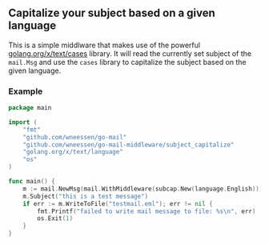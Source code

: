 <!--
SPDX-FileCopyrightText: The go-mail Authors

SPDX-License-Identifier: MIT
-->

## Capitalize your subject based on a given language

This is a simple middlware that makes use of the powerful [golang.org/x/text/cases](https://golang.org/x/text/cases)
library. It will read the currently set subject of the `mail.Msg` and use the `cases` library to capitalize the
subject based on the given language.

### Example
```go
package main

import (
	"fmt"
	"github.com/wneessen/go-mail"
	"github.com/wneessen/go-mail-middleware/subject_capitalize"
	"golang.org/x/text/language"
	"os"
)

func main() {
	m := mail.NewMsg(mail.WithMiddleware(subcap.New(language.English)))
	m.Subject("this is a test message")
	if err := m.WriteToFile("testmail.eml"); err != nil {
		fmt.Printf("failed to write mail message to file: %s\n", err)
		os.Exit(1)
	}
}
```
